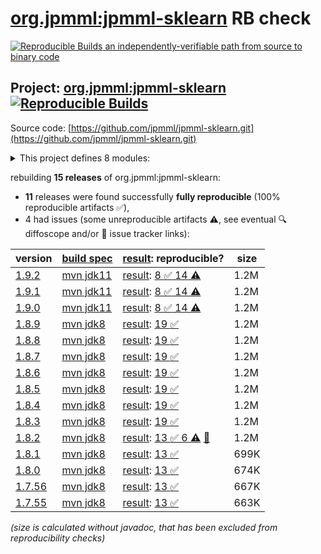 [org.jpmml:jpmml-sklearn](https://central.sonatype.com/artifact/org.jpmml/jpmml-sklearn/versions) RB check
=======

[![Reproducible Builds](https://reproducible-builds.org/images/logos/rb.svg) an independently-verifiable path from source to binary code](https://reproducible-builds.org/)

## Project: [org.jpmml:jpmml-sklearn](https://central.sonatype.com/artifact/org.jpmml/jpmml-sklearn/versions) [![Reproducible Builds](https://img.shields.io/endpoint?url=https://raw.githubusercontent.com/jvm-repo-rebuild/reproducible-central/master/content/org/jpmml/jpmml-sklearn/badge.json)](https://github.com/jvm-repo-rebuild/reproducible-central/blob/master/content/org/jpmml/jpmml-sklearn/README.md)

Source code: [https://github.com/jpmml/jpmml-sklearn.git](https://github.com/jpmml/jpmml-sklearn.git)

<details><summary>This project defines 8 modules:</summary>

* [org.jpmml:jpmml-sklearn](https://central.sonatype.com/artifact/org.jpmml/jpmml-sklearn/overview)
* [org.jpmml:pmml-sklearn](https://central.sonatype.com/artifact/org.jpmml/pmml-sklearn/overview)
* [org.jpmml:pmml-sklearn-evaluator](https://central.sonatype.com/artifact/org.jpmml/pmml-sklearn-evaluator/overview)
* [org.jpmml:pmml-sklearn-extension](https://central.sonatype.com/artifact/org.jpmml/pmml-sklearn-extension/overview)
* [org.jpmml:pmml-sklearn-h2o](https://central.sonatype.com/artifact/org.jpmml/pmml-sklearn-h2o/overview)
* [org.jpmml:pmml-sklearn-lightgbm](https://central.sonatype.com/artifact/org.jpmml/pmml-sklearn-lightgbm/overview)
* [org.jpmml:pmml-sklearn-statsmodels](https://central.sonatype.com/artifact/org.jpmml/pmml-sklearn-statsmodels/overview)
* [org.jpmml:pmml-sklearn-xgboost](https://central.sonatype.com/artifact/org.jpmml/pmml-sklearn-xgboost/overview)
</details>

rebuilding **15 releases** of org.jpmml:jpmml-sklearn:
- **11** releases were found successfully **fully reproducible** (100% reproducible artifacts :white_check_mark:),
- 4 had issues (some unreproducible artifacts :warning:, see eventual :mag: diffoscope and/or :memo: issue tracker links):

| version | [build spec](/BUILDSPEC.md) | [result](https://reproducible-builds.org/docs/jvm/): reproducible? | size |
| -- | --------- | ------ | -- |
| [1.9.2](https://central.sonatype.com/artifact/org.jpmml/jpmml-sklearn/1.9.2/pom) | [mvn jdk11](jpmml-sklearn-1.9.2.buildspec) | [result](jpmml-sklearn-1.9.2.buildinfo): [8 :white_check_mark:  14 :warning:](jpmml-sklearn-1.9.2.buildcompare) | 1.2M |
| [1.9.1](https://central.sonatype.com/artifact/org.jpmml/jpmml-sklearn/1.9.1/pom) | [mvn jdk11](jpmml-sklearn-1.9.1.buildspec) | [result](jpmml-sklearn-1.9.1.buildinfo): [8 :white_check_mark:  14 :warning:](jpmml-sklearn-1.9.1.buildcompare) | 1.2M |
| [1.9.0](https://central.sonatype.com/artifact/org.jpmml/jpmml-sklearn/1.9.0/pom) | [mvn jdk11](jpmml-sklearn-1.9.0.buildspec) | [result](jpmml-sklearn-1.9.0.buildinfo): [8 :white_check_mark:  14 :warning:](jpmml-sklearn-1.9.0.buildcompare) | 1.2M |
| [1.8.9](https://central.sonatype.com/artifact/org.jpmml/jpmml-sklearn/1.8.9/pom) | [mvn jdk8](jpmml-sklearn-1.8.9.buildspec) | [result](jpmml-sklearn-1.8.9.buildinfo): [19 :white_check_mark: ](jpmml-sklearn-1.8.9.buildcompare) | 1.2M |
| [1.8.8](https://central.sonatype.com/artifact/org.jpmml/jpmml-sklearn/1.8.8/pom) | [mvn jdk8](jpmml-sklearn-1.8.8.buildspec) | [result](jpmml-sklearn-1.8.8.buildinfo): [19 :white_check_mark: ](jpmml-sklearn-1.8.8.buildcompare) | 1.2M |
| [1.8.7](https://central.sonatype.com/artifact/org.jpmml/jpmml-sklearn/1.8.7/pom) | [mvn jdk8](jpmml-sklearn-1.8.7.buildspec) | [result](jpmml-sklearn-1.8.7.buildinfo): [19 :white_check_mark: ](jpmml-sklearn-1.8.7.buildcompare) | 1.2M |
| [1.8.6](https://central.sonatype.com/artifact/org.jpmml/jpmml-sklearn/1.8.6/pom) | [mvn jdk8](jpmml-sklearn-1.8.6.buildspec) | [result](jpmml-sklearn-1.8.6.buildinfo): [19 :white_check_mark: ](jpmml-sklearn-1.8.6.buildcompare) | 1.2M |
| [1.8.5](https://central.sonatype.com/artifact/org.jpmml/jpmml-sklearn/1.8.5/pom) | [mvn jdk8](jpmml-sklearn-1.8.5.buildspec) | [result](jpmml-sklearn-1.8.5.buildinfo): [19 :white_check_mark: ](jpmml-sklearn-1.8.5.buildcompare) | 1.2M |
| [1.8.4](https://central.sonatype.com/artifact/org.jpmml/jpmml-sklearn/1.8.4/pom) | [mvn jdk8](jpmml-sklearn-1.8.4.buildspec) | [result](jpmml-sklearn-1.8.4.buildinfo): [19 :white_check_mark: ](jpmml-sklearn-1.8.4.buildcompare) | 1.2M |
| [1.8.3](https://central.sonatype.com/artifact/org.jpmml/jpmml-sklearn/1.8.3/pom) | [mvn jdk8](jpmml-sklearn-1.8.3.buildspec) | [result](jpmml-sklearn-1.8.3.buildinfo): [19 :white_check_mark: ](jpmml-sklearn-1.8.3.buildcompare) | 1.2M |
| [1.8.2](https://central.sonatype.com/artifact/org.jpmml/jpmml-sklearn/1.8.2/pom) | [mvn jdk8](jpmml-sklearn-1.8.2.buildspec) | [result](jpmml-sklearn-1.8.2.buildinfo): [13 :white_check_mark:  6 :warning:](jpmml-sklearn-1.8.2.buildcompare) [:memo:](https://github.com/jpmml/jpmml-sklearn/pull/199) | 1.2M |
| [1.8.1](https://central.sonatype.com/artifact/org.jpmml/jpmml-sklearn/1.8.1/pom) | [mvn jdk8](jpmml-sklearn-1.8.1.buildspec) | [result](jpmml-sklearn-1.8.1.buildinfo): [13 :white_check_mark: ](jpmml-sklearn-1.8.1.buildcompare) | 699K |
| [1.8.0](https://central.sonatype.com/artifact/org.jpmml/jpmml-sklearn/1.8.0/pom) | [mvn jdk8](jpmml-sklearn-1.8.0.buildspec) | [result](jpmml-sklearn-1.8.0.buildinfo): [13 :white_check_mark: ](jpmml-sklearn-1.8.0.buildcompare) | 674K |
| [1.7.56](https://central.sonatype.com/artifact/org.jpmml/jpmml-sklearn/1.7.56/pom) | [mvn jdk8](jpmml-sklearn-1.7.56.buildspec) | [result](jpmml-sklearn-1.7.56.buildinfo): [13 :white_check_mark: ](jpmml-sklearn-1.7.56.buildcompare) | 667K |
| [1.7.55](https://central.sonatype.com/artifact/org.jpmml/jpmml-sklearn/1.7.55/pom) | [mvn jdk8](jpmml-sklearn-1.7.55.buildspec) | [result](jpmml-sklearn-1.7.55.buildinfo): [13 :white_check_mark: ](jpmml-sklearn-1.7.55.buildcompare) | 663K |

<i>(size is calculated without javadoc, that has been excluded from reproducibility checks)</i>
